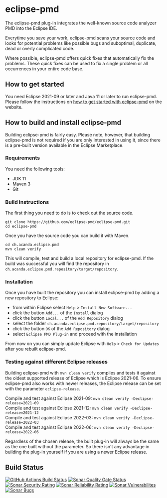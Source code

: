 # eclipse-pmd
The eclipse-pmd plug-in integrates the well-known source code analyzer PMD into the Eclipse IDE.

Everytime you save your work, eclipse-pmd scans your source code and looks for potential problems like possible bugs and suboptimal, duplicate, dead or overly complicated code.

Where possible, eclipse-pmd offers quick fixes that automatically fix the problems. These quick fixes can be used to fix a single problem or all occurrences in your entire code base.

## How to get started
You need Eclipse 2021-09 or later and Java 11 or later to run eclipse-pmd. Please follow the instructions on [how to get started with eclipse-pmd](https://eclipse-pmd.github.io/getting-started.html) on the website.

## How to build and install eclipse-pmd
Building eclipse-pmd is fairly easy. Please note, however, that building eclipse-pmd is not required if you are only interested in using it, since there is a pre-built version available in the Eclipse Marketplace.

### Requirements
You need the following tools:

* JDK 11
* Maven 3
* Git

### Build instructions
The first thing you need to do is to check out the source code.

```
git clone https://github.com/eclipse-pmd/eclipse-pmd.git
cd eclipse-pmd
```

Once you have the source code you can build it with Maven.

```
cd ch.acanda.eclipse.pmd
mvn clean verify
```

This will compile, test and build a local repository for eclipse-pmd.
If the build was successful you will find the repository in `ch.acanda.eclipse.pmd.repository/target/repository`.

### Installation
Once you have built the repository you can install eclipse-pmd by adding a new repository to Eclipse: 

* from within Eclipse select `Help` > `Install New Software...`
* click the button `Add...` of the `Install` dialog
* click the button `Local...` of the `Add Repository` dialog 
* select the folder `ch.acanda.eclipse.pmd.repository/target/repository`
* click the button `OK` of the `Add Repository` dialog
* select `Eclipse PMD Plug-in` and proceed with the installation

From now on you can simply update Eclipse with `Help` > `Check for Updates` after you rebuilt eclipse-pmd.

### Testing against different Eclipse releases
Building eclipse-pmd with `mvn clean verify` compiles and tests it against the oldest supported release of Eclipse which is Eclipse 2021-06. To ensure eclipse-pmd also works with newer releases, the Eclipse release can be set with the parameter `eclipse-release`.

Compile and test against Eclipse 2021-09: `mvn clean verify -Declipse-release=2021-09`  
Compile and test against Eclipse 2021-12: `mvn clean verify -Declipse-release=2021-12`  
Compile and test against Eclipse 2022-03: `mvn clean verify -Declipse-release=2022-03`  
Compile and test against Eclipse 2022-06: `mvn clean verify -Declipse-release=2022-06`  

Regardless of the chosen release, the built plug-in will always be the same as the one built without the parameter. So there isn't any advantage in building the plug-in yourself if you are using a newer Eclipse release.

## Build Status

[![GitHub Actions Build Status](https://github.com/eclipse-pmd/eclipse-pmd/actions/workflows/sonar.yml/badge.svg)](https://github.com/eclipse-pmd/eclipse-pmd/actions/workflows/sonar.yml)
[![Sonar Quality Gate Status](https://sonarcloud.io/api/project_badges/measure?project=eclipse-pmd_eclipse-pmd&metric=alert_status)](https://sonarcloud.io/summary/new_code?id=eclipse-pmd_eclipse-pmd)
[![Sonar Security Rating](https://sonarcloud.io/api/project_badges/measure?project=eclipse-pmd_eclipse-pmd&metric=security_rating)](https://sonarcloud.io/component_measures?id=eclipse-pmd_eclipse-pmd&metric=Security&view=list)
[![Sonar Reliability Rating](https://sonarcloud.io/api/project_badges/measure?project=eclipse-pmd_eclipse-pmd&metric=reliability_rating)](https://sonarcloud.io/component_measures?id=eclipse-pmd_eclipse-pmd&metric=Reliability&view=list)
[![Sonar Vulnerabilites](https://sonarcloud.io/api/project_badges/measure?project=eclipse-pmd_eclipse-pmd&metric=vulnerabilities)](https://sonarcloud.io/project/issues?id=eclipse-pmd_eclipse-pmd&resolved=false&types=VULNERABILITY)
[![Sonar Bugs](https://sonarcloud.io/api/project_badges/measure?project=eclipse-pmd_eclipse-pmd&metric=bugs)](https://sonarcloud.io/project/issues?id=eclipse-pmd_eclipse-pmd&resolved=false&types=BUG)
